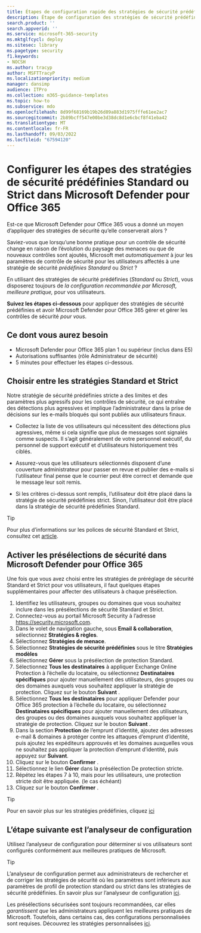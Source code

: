 ```yaml
---
title: Étapes de configuration rapide des stratégies de sécurité prédéfinies Standard ou Strict pour Microsoft Defender pour Office 365
description: Étape de configuration des stratégies de sécurité prédéfinies dans Microsoft Defender pour Office 365 afin que vous ayez la sécurité recommandée par le produit. Les stratégies prédéfinies définissent un profil de sécurité *standard* ou *strict*. Définissez ces contrôles et Microsoft Defender pour Office 365 gérerez et conservez ces contrôles de sécurité pour vous.
search.product: ''
search.appverid: ''
ms.service: microsoft-365-security
ms.mktglfcycl: deploy
ms.sitesec: library
ms.pagetype: security
f1.keywords:
- NOCSH
ms.author: tracyp
author: MSFTTracyP
ms.localizationpriority: medium
manager: dansimp
audience: ITPro
ms.collection: m365-guidance-templates
ms.topic: how-to
ms.subservice: mdo
ms.openlocfilehash: 8d99f68169b19b26d89a883d1975fffe61ee2ac7
ms.sourcegitcommit: 2b89bcff547e00be3d38dc8d1e6cbcf8f41eba42
ms.translationtype: MT
ms.contentlocale: fr-FR
ms.lasthandoff: 09/03/2022
ms.locfileid: "67594120"
---
```

# <a name="set-up-steps-for-the-standard-or-strict-preset-security-policies-in-microsoft-defender-for-office-365"></a>Configurer les étapes des stratégies de sécurité prédéfinies Standard ou Strict dans Microsoft Defender pour Office 365

Est-ce que Microsoft Defender pour Office 365 vous a donné un moyen d’appliquer des stratégies de sécurité qu’elle conserverait alors ?

Saviez-vous que lorsqu’une bonne pratique pour un contrôle de sécurité change en raison de l’évolution du paysage des menaces ou que de nouveaux contrôles sont ajoutés, Microsoft met *automatiquement* à jour les paramètres de contrôle de sécurité pour les utilisateurs affectés à une stratégie de sécurité *prédéfinies Standard* ou *Strict* ?

En utilisant des stratégies de sécurité prédéfinies (*Standard* ou *Strict*), vous disposerez toujours de *la configuration recommandée par Microsoft, meilleure pratique,* pour vos utilisateurs.

**Suivez les étapes ci-dessous** pour appliquer des stratégies de sécurité prédéfinies et avoir Microsoft Defender pour Office 365 gérer et gérer les contrôles de sécurité *pour vous*.

## <a name="what-you-will-need"></a>Ce dont vous aurez besoin
- Microsoft Defender pour Office 365 plan 1 ou supérieur (inclus dans E5)
- Autorisations suffisantes (rôle Administrateur de sécurité)
- 5 minutes pour effectuer les étapes ci-dessous.

## <a name="choose-between-standard-and-strict-policies"></a>Choisir entre les stratégies Standard et Strict

Notre stratégie de sécurité prédéfinies stricte a des limites et des paramètres plus agressifs pour les contrôles de sécurité, ce qui entraîne des détections plus agressives et implique l’administrateur dans la prise de décisions sur les e-mails bloqués qui sont publiés aux utilisateurs finaux.

- Collectez la liste de vos utilisateurs qui nécessitent des détections plus agressives, même si cela signifie que plus de messages sont signalés comme suspects. Il s’agit généralement de votre personnel exécutif, du personnel de support exécutif et d’utilisateurs historiquement très ciblés.

- Assurez-vous que les utilisateurs sélectionnés disposent d’une couverture administrateur pour passer en revue et publier des e-mails si l’utilisateur final pense que le courrier peut être correct et demande que le message leur soit remis.

- Si les critères ci-dessus sont remplis, l’utilisateur doit être placé dans la stratégie de sécurité prédéfinies strict. Sinon, l’utilisateur doit être placé dans la stratégie de sécurité prédéfinies Standard.

> [!TIP]
> Pour plus d’informations sur les polices de sécurité Standard et Strict, consultez cet [article](../../office-365-security/recommended-settings-for-eop-and-office365.md).

## <a name="enable-security-presets-in-microsoft-defender-for-office-365"></a>Activer les présélections de sécurité dans Microsoft Defender pour Office 365

Une fois que vous avez choisi entre les stratégies de préréglage de sécurité Standard et Strict pour vos utilisateurs, il faut quelques étapes supplémentaires pour affecter des utilisateurs à chaque présélection.

1. Identifiez les utilisateurs, groupes ou domaines que vous souhaitez inclure dans les présélections de sécurité Standard et Strict.
1. Connectez-vous au portail Microsoft Security à l’adresse https://security.microsoft.com.
1. Dans le volet de navigation gauche, sous **Email & collaboration**, sélectionnez **Stratégies & règles**.
1. Sélectionnez **Stratégies de menace**.
1. Sélectionnez **Stratégies de sécurité prédéfinies** sous le titre **Stratégies modèles**
1. Sélectionnez **Gérer** sous la présélection de protection Standard.
1. Sélectionnez **Tous les destinataires** à appliquer Exchange Online Protection à l’échelle du locataire, ou sélectionnez **Destinataires spécifiques** pour ajouter manuellement des utilisateurs, des groupes ou des domaines auxquels vous souhaitez appliquer la stratégie de protection. Cliquez sur le bouton **Suivant** .
1. Sélectionnez **Tous les destinataires** pour appliquer Defender pour Office 365 protection à l’échelle du locataire, ou sélectionnez **Destinataires spécifiques** pour ajouter manuellement des utilisateurs, des groupes ou des domaines auxquels vous souhaitez appliquer la stratégie de protection. Cliquez sur le bouton **Suivant** .
1. Dans la section **Protection** de l’emprunt d’identité, ajoutez des adresses e-mail & domaines à protéger contre les attaques d’emprunt d’identité, puis ajoutez les expéditeurs approuvés et les domaines auxquelles vous ne souhaitez pas appliquer la protection d’emprunt d’identité, puis appuyez sur **Suivant**.
1. Cliquez sur le bouton **Confirmer** .
1. Sélectionnez le lien **Gérer** dans la présélection De protection stricte.
1. Répétez les étapes 7 à 10, mais pour les utilisateurs, une protection stricte doit être appliquée. (le cas échéant)
1. Cliquez sur le bouton **Confirmer** .

> [!TIP]
> Pour en savoir plus sur les stratégies prédéfinies, cliquez [ici](../../office-365-security/preset-security-policies.md)

## <a name="your-next-step-is-config-analyzer"></a>L’étape suivante est l’analyseur de configuration

Utilisez l’analyseur de configuration pour déterminer si vos utilisateurs sont configurés conformément aux meilleures pratiques de Microsoft.

> [!TIP]
> L’analyseur de configuration permet aux administrateurs de rechercher et de corriger les stratégies de sécurité où les paramètres sont inférieurs aux paramètres de profil de protection standard ou strict dans les stratégies de sécurité prédéfinies. En savoir plus sur l’analyseur de configuration [ici](../../office-365-security/configuration-analyzer-for-security-policies.md).

Les présélections sécurisées sont toujours recommandées, car elles *garantissent que* les administrateurs appliquent les meilleures pratiques de Microsoft. Toutefois, dans certains cas, des configurations personnalisées sont requises. Découvrez les stratégies personnalisées [ici](../../office-365-security/tenant-wide-setup-for-increased-security.md).

